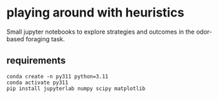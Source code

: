 # playing around with heuristics

Small jupyter notebooks to explore strategies and outcomes in the odor-based foraging task.

## requirements

```
conda create -n py311 python=3.11
conda activate py311
pip install jupyterlab numpy scipy matplotlib
```
